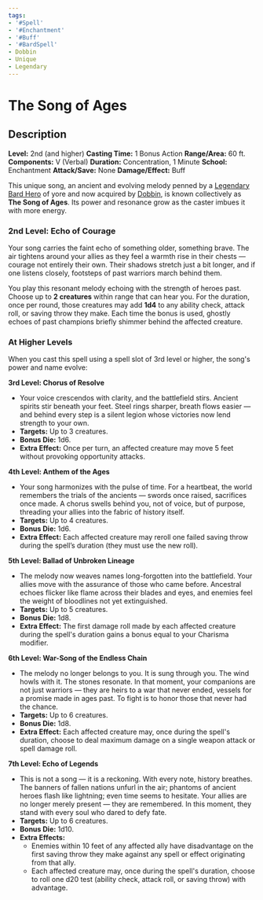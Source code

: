 ```yaml
---
tags:
- '#Spell'
- '#Enchantment'
- '#Buff'
- '#BardSpell'
- Dobbin
- Unique
- Legendary
---
```


# The Song of Ages

## Description

**Level:** 2nd (and higher)
**Casting Time:** 1 Bonus Action
**Range/Area:** 60 ft.
**Components:** V (Verbal)
**Duration:** Concentration, 1 Minute
**School:** Enchantment
**Attack/Save:** None
**Damage/Effect:** Buff

This unique song, an ancient and evolving melody penned by a [Legendary Bard Hero](/npcs/vallencia-npcs/vallencias-legendary-heroes/legendary-bard-hero) of yore and now acquired by [Dobbin](/players/dobbin-cobblepot-iii/dobbin-cobblepot-iii), is known collectively as **The Song of Ages**. Its power and resonance grow as the caster imbues it with more energy.

### 2nd Level: Echo of Courage

Your song carries the faint echo of something older, something brave. The air tightens around your allies as they feel a warmth rise in their chests — courage not entirely their own. Their shadows stretch just a bit longer, and if one listens closely, footsteps of past warriors march behind them.

You play this resonant melody echoing with the strength of heroes past. Choose up to **2 creatures** within range that can hear you. For the duration, once per round, those creatures may add **1d4** to any ability check, attack roll, or saving throw they make. Each time the bonus is used, ghostly echoes of past champions briefly shimmer behind the affected creature.

### At Higher Levels

When you cast this spell using a spell slot of 3rd level or higher, the song's power and name evolve:

**3rd Level: Chorus of Resolve**

* Your voice crescendos with clarity, and the battlefield stirs. Ancient spirits stir beneath your feet. Steel rings sharper, breath flows easier — and behind every step is a silent legion whose victories now lend strength to your own.
* **Targets:** Up to 3 creatures.
* **Bonus Die:** 1d6.
* **Extra Effect:** Once per turn, an affected creature may move 5 feet without provoking opportunity attacks.

**4th Level: Anthem of the Ages**

* Your song harmonizes with the pulse of time. For a heartbeat, the world remembers the trials of the ancients — swords once raised, sacrifices once made. A chorus swells behind you, not of voice, but of purpose, threading your allies into the fabric of history itself.
* **Targets:** Up to 4 creatures.
* **Bonus Die:** 1d6.
* **Extra Effect:** Each affected creature may reroll one failed saving throw during the spell’s duration (they must use the new roll).

**5th Level: Ballad of Unbroken Lineage**

* The melody now weaves names long-forgotten into the battlefield. Your allies move with the assurance of those who came before. Ancestral echoes flicker like flame across their blades and eyes, and enemies feel the weight of bloodlines not yet extinguished.
* **Targets:** Up to 5 creatures.
* **Bonus Die:** 1d8.
* **Extra Effect:** The first damage roll made by each affected creature during the spell's duration gains a bonus equal to your Charisma modifier.

**6th Level: War-Song of the Endless Chain**

* The melody no longer belongs to you. It is sung through you. The wind howls with it. The stones resonate. In that moment, your companions are not just warriors — they are heirs to a war that never ended, vessels for a promise made in ages past. To fight is to honor those that never had the chance.
* **Targets:** Up to 6 creatures.
* **Bonus Die:** 1d8.
* **Extra Effect:** Each affected creature may, once during the spell's duration, choose to deal maximum damage on a single weapon attack or spell damage roll.

**7th Level: Echo of Legends**

* This is not a song — it is a reckoning. With every note, history breathes. The banners of fallen nations unfurl in the air; phantoms of ancient heroes flash like lightning; even time seems to hesitate. Your allies are no longer merely present — they are remembered. In this moment, they stand with every soul who dared to defy fate.
* **Targets:** Up to 6 creatures.
* **Bonus Die:** 1d10.
* **Extra Effects:**
  * Enemies within 10 feet of any affected ally have disadvantage on the first saving throw they make against any spell or effect originating from that ally.
  * Each affected creature may, once during the spell's duration, choose to roll one d20 test (ability check, attack roll, or saving throw) with advantage.
